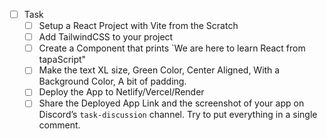 
- [ ]  Task
    - [ ]  Setup a React Project with Vite from the Scratch
    - [ ]  Add TailwindCSS to your project
    - [ ]  Create a Component that prints `We are here to learn React from tapaScript"
    - [ ]  Make the text XL size, Green Color, Center Aligned, With a Background Color, A bit of padding.
    - [ ]  Deploy the App to Netlify/Vercel/Render
    - [ ]  Share the Deployed App Link and the screenshot of your app on Discord’s `task-discussion` channel. Try to put everything in a single comment.